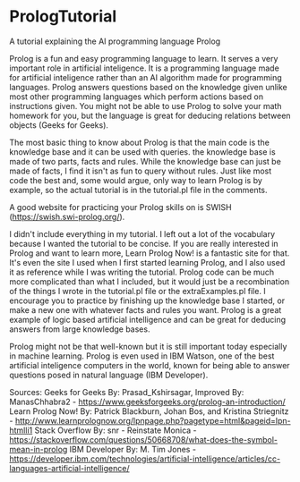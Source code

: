 # PrologTutorial
A tutorial explaining the AI programming language Prolog

Prolog is a fun and easy programming language to learn. It serves a very important role in artificial inteligence. It is a programming language made for artificial inteligence rather than an AI algorithm made for programming languages. Prolog answers questions based on the knowledge given unlike most other programming languages which perform actions based on instructions given. You might not be able to use Prolog to solve your math homework for you, but the language is great for deducing relations between objects (Geeks for Geeks).

The most basic thing to know about Prolog is that the main code is the knowledge base and it can be used with queries. the knowledge base is made of two parts, facts and rules. While the knowledge base can just be made of facts, I find it isn't as fun to query without rules. Just like most code the best and, some would argue, only way to learn Prolog is by example, so the actual tutorial is in the tutorial.pl file in the comments.

A good website for practicing your Prolog skills on is SWISH (https://swish.swi-prolog.org/).

I didn't include everything in my tutorial. I left out a lot of the vocabulary because I wanted the tutorial to be concise. If you are really interested in Prolog and want to learn more, Learn Prolog Now! is a fantastic site for that. It's even the site I used when I first started learning Prolog, and I also used it as reference while I was writing the tutorial. Prolog code can be much more complicated than what I included, but it would just be a recombination of the things I wrote in the tutorial.pl file or the extraExamples.pl file. I encourage you to practice by finishing up the knowledge base I started, or make a new one with whatever facts and rules you want. Prolog is a great example of logic based artificial intelligence and can be great for deducing answers from large knowledge bases.

Prolog might not be that well-known but it is still important today especially in machine learning. Prolog is even used in IBM Watson, one of the best artificial inteligence computers in the world, known for being able to answer questions posed in natural language (IBM Developer).

Sources:
Geeks for Geeks By: Prasad_Kshirsagar, Improved By: ManasChhabra2 - https://www.geeksforgeeks.org/prolog-an-introduction/
Learn Prolog Now! By: Patrick Blackburn, Johan Bos, and Kristina Striegnitz - http://www.learnprolognow.org/lpnpage.php?pagetype=html&pageid=lpn-htmlli1
Stack Overflow  By: snr - Reinstate Monica - https://stackoverflow.com/questions/50668708/what-does-the-symbol-mean-in-prolog
IBM Developer By: M. Tim Jones - https://developer.ibm.com/technologies/artificial-intelligence/articles/cc-languages-artificial-intelligence/
